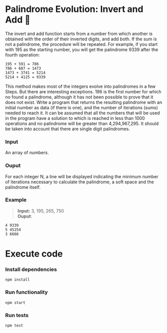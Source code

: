 # Palindrome Evolution: Invert and Add :cherry_blossom:

The invert and add function starts from a number from which another is obtained with the order of their
inverted digits, and add both. If the sum is not a palindrome, the procedure will be repeated.
For example, if you start with 195 as the starting number, you will get the palindrome 9339
after the fourth operation:

```
195 + 591 = 786
786 + 687 = 1473
1473 + 3741 = 5214
5214 + 4125 = 9339
```

This method makes most of the integers evolve into palindromes in a few
Steps. But there are interesting exceptions. 196 is the first number for which no
found a palindrome, although it has not been possible to prove that it does not exist.
Write a program that returns the resulting palindrome with an initial number as data
(if there is one), and the number of iterations (sums) needed to reach it.
It can be assumed that all the numbers that will be used in the program have a solution to
which is reached in less than 1000 operations and no palindrome will be greater than
4,294,967,295. It should be taken into account that there are single digit palindromes.

### Input
An array of numbers.

### Ouput
For each integer N, a line will be displayed indicating the minimum number of iterations
necessary to calculate the palindrome, a soft space and the palindrome itself.

### Example
>**Input:** 3, 195, 265, 750  
 **Ouput**: 
```
4 9339
5 45254
3 6666
```

# Execute code

### Install dependencies
`npm install`

### Run functionality
`npm start`

### Run tests
`npm test`
